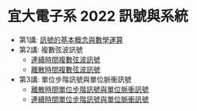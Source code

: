 <H1>宜大電子系 2022 訊號與系統 </H1>

* 第1講: [訊號的基本概念與數學運算](https://colab.research.google.com/github/luckguy/SS2022/blob/main/SS01.ipynb)
* 第2講: 複數弦波訊號
  * [連續時間複數弦波訊號](https://colab.research.google.com/github/luckguy/SS2022/blob/main/SS02_c.ipynb)
  * [離散時間複數弦波訊號](https://colab.research.google.com/github/luckguy/SS2022/blob/main/SS02_d.ipynb)
* 第3講: 單位步階訊號與單位脈衝訊號
  * [離散時間單位步階訊號與單位脈衝訊號](https://colab.research.google.com/github/luckguy/SS2022/blob/main/SS03_d.ipynb)
  * [連續時間單位步階訊號與單位脈衝訊號](https://colab.research.google.com/github/luckguy/SS2022/blob/main/SS03_c.ipynb)
